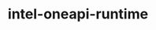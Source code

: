 ---
title: "intel-oneapi-runtime"
layout: cache
categories: [package, develop-2025-01-26]
meta: {"versions": ["2024.1.0", "2024.2.1"], "compilers": ["oneapi@=2024.1.0", "oneapi@=2024.2.1"], "oss": ["amzn2", "ubuntu22.04"], "platforms": ["linux"], "targets": ["x86_64_v3", "x86_64_v4"], "stacks": ["aws-pcluster-x86_64_v4", "e4s-oneapi", "root"], "num_specs": 3, "num_specs_by_stack": {"aws-pcluster-x86_64_v4": 2, "root": 3, "e4s-oneapi": 1}}
spec_details: [{"hash": "2rbfk6xaquja5tipwgx6yiosbiis3w4l", "compiler": "oneapi@=2024.1.0", "versions": ["2024.1.0"], "os": "amzn2", "platform": "linux", "target": "x86_64_v3", "variants": ["build_system=generic"], "stacks": ["aws-pcluster-x86_64_v4", "root"], "size": "-", "tarball": "https://binaries.spack.io/develop-2025-01-26/build_cache/linux-amzn2-x86_64_v3/oneapi-2024.1.0/intel-oneapi-runtime-2024.1.0/linux-amzn2-x86_64_v3-oneapi-2024.1.0-intel-oneapi-runtime-2024.1.0-2rbfk6xaquja5tipwgx6yiosbiis3w4l.spack"}, {"hash": "4itmil4t5n3gpp5tmsoiwvrygiztyv3n", "compiler": "oneapi@=2024.1.0", "versions": ["2024.1.0"], "os": "amzn2", "platform": "linux", "target": "x86_64_v4", "variants": ["build_system=generic"], "stacks": ["aws-pcluster-x86_64_v4", "root"], "size": "-", "tarball": "https://binaries.spack.io/develop-2025-01-26/build_cache/linux-amzn2-x86_64_v4/oneapi-2024.1.0/intel-oneapi-runtime-2024.1.0/linux-amzn2-x86_64_v4-oneapi-2024.1.0-intel-oneapi-runtime-2024.1.0-4itmil4t5n3gpp5tmsoiwvrygiztyv3n.spack"}, {"hash": "4xjdnsv4vyytl3y57aktyci7mucoo7uh", "compiler": "oneapi@=2024.2.1", "versions": ["2024.2.1"], "os": "ubuntu22.04", "platform": "linux", "target": "x86_64_v3", "variants": ["build_system=generic"], "stacks": ["e4s-oneapi", "root"], "size": "-", "tarball": "https://binaries.spack.io/develop-2025-01-26/build_cache/linux-ubuntu22.04-x86_64_v3/oneapi-2024.2.1/intel-oneapi-runtime-2024.2.1/linux-ubuntu22.04-x86_64_v3-oneapi-2024.2.1-intel-oneapi-runtime-2024.2.1-4xjdnsv4vyytl3y57aktyci7mucoo7uh.spack"}]
---